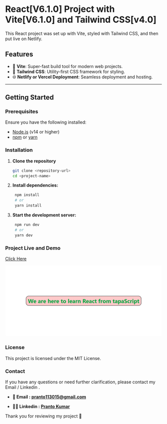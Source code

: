# React[V6.1.0] Project with Vite[V6.1.0] and Tailwind CSS[v4.0]

This React project was set up with Vite, styled with Tailwind CSS, and then put live on Netlify.

## Features

- 🚀 **Vite**: Super-fast build tool for modern web projects.
- 🎨 **Tailwind CSS**: Utility-first CSS framework for styling.
- 🌐 **Netlify or Vercel Deployment**: Seamless deployment and hosting.

---

## Getting Started

### Prerequisites

Ensure you have the following installed:

- [Node.js](https://nodejs.org/) (v14 or higher)
- [npm](https://www.npmjs.com/) or [yarn](https://yarnpkg.com/)

### Installation

1. **Clone the repository**

   ```bash
   git clone <repository-url>
   cd <project-name>

2. **Install dependencies:**

   ```bash
    npm install
    # or
    yarn install
   ```
3. **Start the development server:**

   ```bash
    npm run dev
    # or
    yarn dev
   ```
### Project Live  and Demo
[Click Here](#)

![Admin dashboard](./src/assets/demo%20project.png)


### License

This project is licensed under the MIT License.

### Contact

If you have any questions or need further clarification, please contact my Email / Linkedin .

- **💌 Email : pranto113015@gmail.com**

- **🕵️‍♂️ Linkedin : [Pranto Kumar](https://www.linkedin.com/in/pranto-kumar-a326801b3/)**

Thank you for reviewing my project 💙